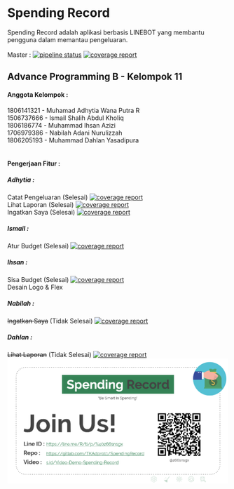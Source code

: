 # Spending Record 

Spending Record adalah aplikasi berbasis LINEBOT yang membantu pengguna dalam memantau pengeluaran. <br>
<br>
Master : [![pipeline status](https://gitlab.com/TKAdpro11/SpendingRecord/badges/master/pipeline.svg)](https://gitlab.com/TKAdpro11/SpendingRecord/-/commits/master) [![coverage report](https://gitlab.com/TKAdpro11/SpendingRecord/badges/master/coverage.svg)](https://gitlab.com/TKAdpro11/SpendingRecord/-/commits/master) <br>
## Advance Programming B - Kelompok 11 <br>
#### Anggota Kelompok : <br>
1806141321 - Muhamad Adhytia Wana Putra R <br>
1506737666 - Ismail Shalih Abdul Kholiq <br>
1806186774 - Muhammad Ihsan Azizi <br>
1706979386 - Nabilah Adani Nurulizzah <br>
1806205193 - Muhammad Dahlan Yasadipura <br>
<br>
#### Pengerjaan Fitur : <br>
##### Adhytia :<br>
Catat Pengeluaran (Selesai) [![coverage report](https://gitlab.com/TKAdpro11/SpendingRecord/badges/CatatPengeluaran-Adhytia/coverage.svg)](https://gitlab.com/TKAdpro11/SpendingRecord/-/commits/CatatPengeluaran-Adhytia)<br>
Lihat Laporan (Selesai) [![coverage report](https://gitlab.com/TKAdpro11/SpendingRecord/badges/LihatLaporan-Adhytia/coverage.svg)](https://gitlab.com/TKAdpro11/SpendingRecord/-/commits/LihatLaporan-Adhytia)<br>
Ingatkan Saya (Selesai) [![coverage report](https://gitlab.com/TKAdpro11/SpendingRecord/badges/IngatkanSaya-Adhytia/coverage.svg)](https://gitlab.com/TKAdpro11/SpendingRecord/-/commits/IngatkanSaya-Adhytia)<br>
##### Ismail :<br>
Atur Budget (Selesai) [![coverage report](https://gitlab.com/TKAdpro11/SpendingRecord/badges/AturBudget-Ismail/coverage.svg)](https://gitlab.com/TKAdpro11/SpendingRecord/-/commits/AturBudget-Ismail)<br>
##### Ihsan : <br>
Sisa Budget (Selesai) [![coverage report](https://gitlab.com/TKAdpro11/SpendingRecord/badges/SisaPengeluaran-Ihsan/coverage.svg)](https://gitlab.com/TKAdpro11/SpendingRecord/-/commits/SisaPengeluaran-Ihsan)<br>
Desain Logo & Flex<br>
##### Nabilah : <br>
~~Ingatkan Saya~~ (Tidak Selesai) [![coverage report](https://gitlab.com/TKAdpro11/SpendingRecord/badges/IngatkanSaya-NabilahAdani/coverage.svg)](https://gitlab.com/TKAdpro11/SpendingRecord/-/commits/IngatkanSaya-NabilahAdani)<br>
##### Dahlan : <br>
~~Lihat Laporan~~ (Tidak Selesai) [![coverage report](https://gitlab.com/TKAdpro11/SpendingRecord/badges/LihatLaporan-Dahlan/coverage.svg)](https://gitlab.com/TKAdpro11/SpendingRecord/-/commits/LihatLaporan-Dahlan)<br>
![](readmeImage.png)